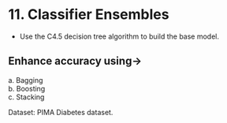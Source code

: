 # 11. Classifier Ensembles

- Use the C4.5 decision tree algorithm to build the base model.

## Enhance accuracy using->  

a. Bagging  
b. Boosting  
c. Stacking  

Dataset: PIMA Diabetes dataset.
